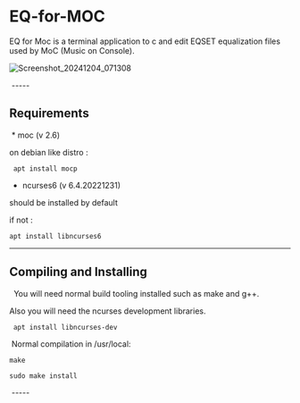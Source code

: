 # EQ-for-MOC

EQ for Moc is a terminal application to c and edit EQSET equalization files used by MoC (Music on Console).

![Screenshot_20241204_071308](https://github.com/user-attachments/assets/632bccee-c41b-469e-9b9f-e2132816a624)


 -----

## Requirements

 * moc (v 2.6)

 on debian like distro :

     apt install mocp

* ncurses6 (v 6.4.20221231)

should be installed by default

if not :

    apt install libncurses6

-----

## Compiling and Installing

  You will need normal build tooling installed such as make and g++.

Also you will need the ncurses development libraries.

     apt install libncurses-dev

 Normal compilation in /usr/local:

    make

    sudo make install

 -----
